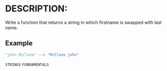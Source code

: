 # DESCRIPTION:

Write a function that returns a string in which firstname is swapped with last name.

## Example

```python
"john McClane" --> "McClane john"
```

`STRINGS` `FUNDAMENTALS`

